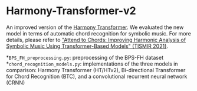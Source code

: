 # Harmony-Transformer-v2

An improved version of the [Harmony Transformer](https://archives.ismir.net/ismir2019/paper/000030.pdf). We evaluated the new model in terms of automatic chord recognition for symbolic music. For more details, please refer to ["Attend to Chords: Improving Harmonic Analysis of Symbolic Music Using Transformer-Based Models" (TISMIR 2021)](https://transactions.ismir.net/articles/10.5334/tismir.65/).

*`BPS_FH_preprocessing.py`: preprocessing of the BPS-FH dataset
*`chord_recognition_models.py`: implementations of the three models in comparison: Harmony Transformer (HT/HTv2), Bi-directional Transformer for Chord Recognition (BTC), and a convolutional recurrent neural network (CRNN)
